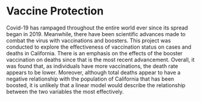 # Vaccine Protection
Covid-19 has rampaged throughout the entire world ever since its spread began in 2019. Meanwhile, there have been scientific advances made to combat the virus with vaccinations and boosters. This project was conducted to explore the effectiveness of vaccination status on cases and deaths in California. There is an emphasis on the effects of the booster vaccination on deaths since that is the most recent advancement. Overall, it was found that, as individuals have more vaccinations, the death rate appears to be lower. Moreover, although total deaths appear to have a negative relationship with the population of California that has been boosted, it is unlikely that a linear model would describe the relationship between the two variables the most effectively.
